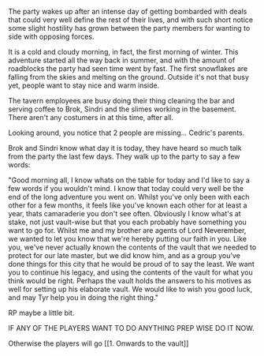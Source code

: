 The party wakes up after an intense day of getting bombarded with deals that could very well define the rest of their lives, and with such short notice some slight hostility has grown between the party members for wanting to side with opposing forces. 

It is a cold and cloudy morning, in fact, the first morning of winter. This adventure started all the way back in summer, and with the amount of roadblocks the party had seen time went by fast. The first snowflakes are falling from the skies and melting on the ground. Outside it's not that busy yet, people want to stay nice and warm inside.

The tavern employees are busy doing their thing cleaning the bar and serving coffee to Brok, Sindri and the slimes working in the basement. There aren't any costumers in at this time, after all.

Looking around, you notice that 2 people are missing... Cedric's parents.


Brok and Sindri know what day it is today, they have heard so much talk from the party the last few days. They walk up to the party to say a few words:

"Good morning all, I know whats on the table for today and I'd like to say a few words if you wouldn't mind. I know that today could very well be the end of the long adventure you went on. Whilst you've only been with each other for a few months, it feels like you've known each other for at least a year, thats camaraderie you don't see often. Obviously I know what's at stake, not just vault-wise but that you each probably have something you want to go for. Whilst me and my brother are agents of Lord Neverember, we wanted to let you know that we're hereby putting our faith in you. Like you, we've never actually known the contents of the vault that we needed to protect for our late master, but we did know him, and as a group you've done things for this city that he would be proud of to say the least. We want you to continue his legacy, and using the contents of the vault for what you think would be right. Perhaps the vault holds the answers to his motives as well for setting up his elaborate vault. We would like to wish you good luck, and may Tyr help you in doing the right thing."


RP maybe a little bit.


IF ANY OF THE PLAYERS WANT TO DO ANYTHING PREP WISE DO IT NOW.

Otherwise the players will go [[1. Onwards to the vault]] 